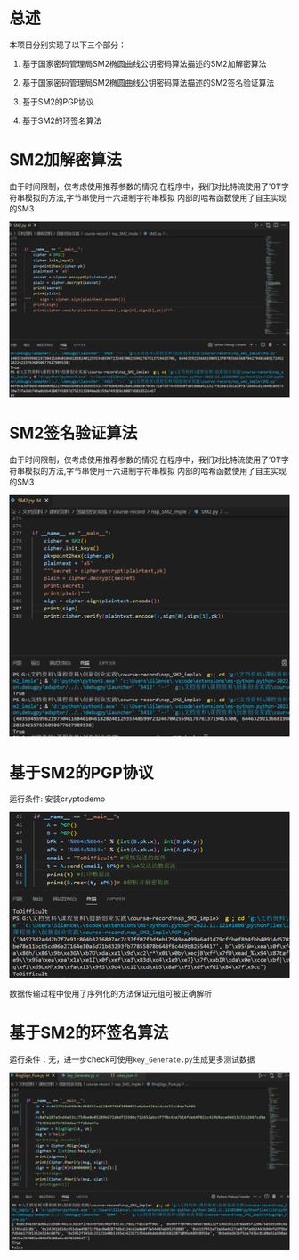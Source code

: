 # 总述

本项目分别实现了以下三个部分：

1. 基于国家密码管理局SM2椭圆曲线公钥密码算法描述的SM2加解密算法

2. 基于国家密码管理局SM2椭圆曲线公钥密码算法描述的SM2签名验证算法

3. 基于SM2的PGP协议

4. 基于SM2的环签名算法

# SM2加解密算法

由于时间限制，仅考虑使用推荐参数的情况
在程序中，我们对比特流使用了'01'字符串模拟的方法,字节串使用十六进制字符串模拟
内部的哈希函数使用了自主实现的SM3

![image-20220731125947975](.\SM2签名加解密效果.png)

# SM2签名验证算法

由于时间限制，仅考虑使用推荐参数的情况
在程序中，我们对比特流使用了'01'字符串模拟的方法,字节串使用十六进制字符串模拟
内部的哈希函数使用了自主实现的SM3

![image-20220731125854694](.\SM2签名验证运行效果.png)

# 基于SM2的PGP协议

运行条件: 安装cryptodemo

![image-20220731124405005](.\PGP运行效果.png)

数据传输过程中使用了序列化的方法保证元组可被正确解析

# 基于SM2的环签名算法

运行条件：无，进一步check可使用`key_Generate.py`生成更多测试数据

![image-20220731125655381](.\环签名运行效果.png)